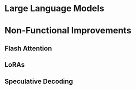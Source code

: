 Large Language Models
=====================

# Non-Functional Improvements
## Flash Attention
## LoRAs
## Speculative Decoding

# 
